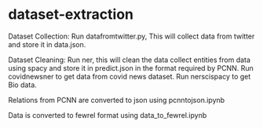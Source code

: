 # dataset-extraction

Dataset Collection: Run datafromtwitter.py, This will collect data from twitter and store it in data.json.

Dataset Cleaning: Run ner, this will clean the data collect entities from data using spacy and store it in predict.json in the format required by PCNN. Run covidnewsner to get data from covid news dataset. Run nerscispacy to get Bio data.

Relations from PCNN are converted to json using pcnntojson.ipynb

Data is converted to fewrel format using data_to_fewrel.ipynb

